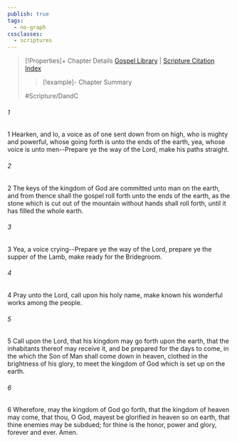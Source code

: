 ```yaml
---
publish: true
tags:
  - no-graph
cssclasses:
  - scriptures
---
```

>[!Properties]+ Chapter Details
>[Gospel Library](https://churchofjesuschrist.org/study/scriptures/dc-testament/dc/65?lang=eng)    |    [Scripture Citation Index](https://scriptures.byu.edu/#12e41::c12e41)
>>[!example]- Chapter Summary
>> 
> 
>
>#Scripture/DandC
###### 1
1 Hearken, and lo, a voice as of one sent down from on high, who is mighty and powerful, whose going forth is unto the ends of the earth, yea, whose voice is unto men--Prepare ye the way of the Lord, make his paths straight.
###### 2
2 The keys of the kingdom of God are committed unto man on the earth, and from thence shall the gospel roll forth unto the ends of the earth, as the stone which is cut out of the mountain without hands shall roll forth, until it has filled the whole earth.
###### 3
3 Yea, a voice crying--Prepare ye the way of the Lord, prepare ye the supper of the Lamb, make ready for the Bridegroom.
###### 4
4 Pray unto the Lord, call upon his holy name, make known his wonderful works among the people.
###### 5
5 Call upon the Lord, that his kingdom may go forth upon the earth, that the inhabitants thereof may receive it, and be prepared for the days to come, in the which the Son of Man shall come down in heaven, clothed in the brightness of his glory, to meet the kingdom of God which is set up on the earth.
###### 6
6 Wherefore, may the kingdom of God go forth, that the kingdom of heaven may come, that thou, O God, mayest be glorified in heaven so on earth, that thine enemies may be subdued; for thine is the honor, power and glory, forever and ever. Amen.
